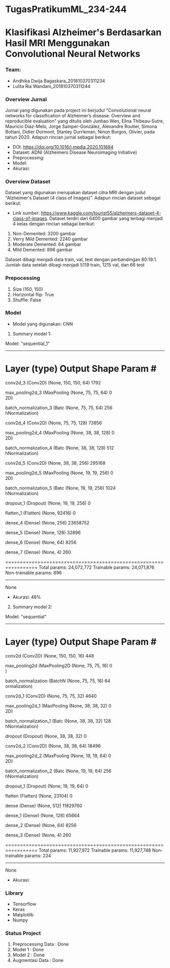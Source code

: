 # TugasPratikumML_234-244
# Klasifikasi Alzheimer's Berdasarkan Hasil MRI Menggunakan Convolutional Neural Networks

### Team:
+ Andhika Dwija Bagaskara_201810370311234
+ Lulita Ria Wandani_201810370311244
    
### Overview Jurnal
Jurnal yang digunakan pada project ini berjudul "Convolutional neural networks for classification of Alzheimer’s disease: Overview and reproducible evaluation" yang ditulis oleh Junhao Wen, Elina Thibeau-Sutre, Mauricio Diaz-Melo, Jorge Samper-González, Alexandre Routier, Simona Bottani, Didier Dormont, Stanley Durrleman, Ninon Burgos, Olivier, pada tahun 2020. Adapun rincian jurnal sebagai berikut:
+ DOI: https://doi.org/10.1016/j.media.2020.101694
+ Dataset: ADNI (Alzheimers Disease Neuroimaging Initiative)
+ Preprocessing:
+ Model:
+ Akurasi:

### Overview Dataset
Dataset yang digunakan merupakan dataset citra MRI dengan judul "Alzheimer's Dataset (4 class of Images)". Adapun rincian dataset sebagai berikut:
+ Link sumber: https://www.kaggle.com/tourist55/alzheimers-dataset-4-class-of-images. Dataset terdiri dari 6400 gambar yang terbagi menjadi 4 kelas dengan rincian sebagai berikut:
1. Non-Demented: 3200 gambar
2. Verry Mild Demented: 2240 gambar
3. Moderate Demented: 64 gambar 
4. Mild Demented: 896 gambar


Dataset dibagi menjadi data train, val, test dengan perbandingan 80:19:1. Jumlah data setelah dibagi menjadi 5119 train, 1215 val, dan 66 test

### Prepocessing
1. Size (150, 150)
2. Horizontal flip: True
3. Shuffle: False

### Model
+ Model yang digunakan: CNN
1. Summary model 1: 

Model: "sequential_1"
_______________________
 Layer (type)                Output Shape              Param #   
=================================================================
 conv2d_3 (Conv2D)           (None, 150, 150, 64)      1792      
                                                                 
 max_pooling2d_3 (MaxPooling  (None, 75, 75, 64)       0         
 2D)                                                             
                                                                 
 batch_normalization_3 (Batc  (None, 75, 75, 64)       256       
 hNormalization)                                                 
                                                                 
 conv2d_4 (Conv2D)           (None, 75, 75, 128)       73856     
                                                                 
 max_pooling2d_4 (MaxPooling  (None, 38, 38, 128)      0         
 2D)                                                             
                                                                 
 batch_normalization_4 (Batc  (None, 38, 38, 128)      512       
 hNormalization)                                                 
                                                                 
 conv2d_5 (Conv2D)           (None, 38, 38, 256)       295168    
                                                                 
 max_pooling2d_5 (MaxPooling  (None, 19, 19, 256)      0         
 2D)                                                             
                                                                 
 batch_normalization_5 (Batc  (None, 19, 19, 256)      1024      
 hNormalization)                                                 
                                                                 
 dropout_1 (Dropout)         (None, 19, 19, 256)       0         
                                                                 
 flatten_1 (Flatten)         (None, 92416)             0         
                                                                 
 dense_4 (Dense)             (None, 256)               23658752  
                                                                 
 dense_5 (Dense)             (None, 128)               32896     
                                                                 
 dense_6 (Dense)             (None, 64)                8256      
                                                                 
 dense_7 (Dense)             (None, 4)                 260       
                                                                 
=================================================================
Total params: 24,072,772
Trainable params: 24,071,876
Non-trainable params: 896
_______________________
None
+ Akurasi: 48%

2. Summary model 2:

Model: "sequential"
_______________________
 Layer (type)                Output Shape              Param #   
=================================================================
 conv2d (Conv2D)             (None, 150, 150, 16)      448       
                                                                 
 max_pooling2d (MaxPooling2D  (None, 75, 75, 16)       0         
 )                                                               
                                                                 
 batch_normalization (BatchN  (None, 75, 75, 16)       64        
 ormalization)                                                   
                                                                 
 conv2d_1 (Conv2D)           (None, 75, 75, 32)        4640      
                                                                 
 max_pooling2d_1 (MaxPooling  (None, 38, 38, 32)       0         
 2D)                                                             
                                                                 
 batch_normalization_1 (Batc  (None, 38, 38, 32)       128       
 hNormalization)                                                 
                                                                 
 dropout (Dropout)           (None, 38, 38, 32)        0         
                                                                 
 conv2d_2 (Conv2D)           (None, 38, 38, 64)        18496     
                                                                 
 max_pooling2d_2 (MaxPooling  (None, 19, 19, 64)       0         
 2D)                                                             
                                                                 
 batch_normalization_2 (Batc  (None, 19, 19, 64)       256       
 hNormalization)                                                 
                                                                 
 dropout_1 (Dropout)         (None, 19, 19, 64)        0         
                                                                 
 flatten (Flatten)           (None, 23104)             0         
                                                                 
 dense (Dense)               (None, 512)               11829760  
                                                                 
 dense_1 (Dense)             (None, 128)               65664     
                                                                 
 dense_2 (Dense)             (None, 64)                8256      
                                                                 
 dense_3 (Dense)             (None, 4)                 260       
                                                                 
=================================================================
Total params: 11,927,972
Trainable params: 11,927,748
Non-trainable params: 224
_______________________
None
+ Akurasi:

### Library
+ Tensorflow
+ Keras
+ Matplotlib
+ Numpy

### Status Project
1. Preprocessing Data : Done 
2. Model 1            : Done
3. Model 2            : Done
4. Augmentasi Data    : Done

